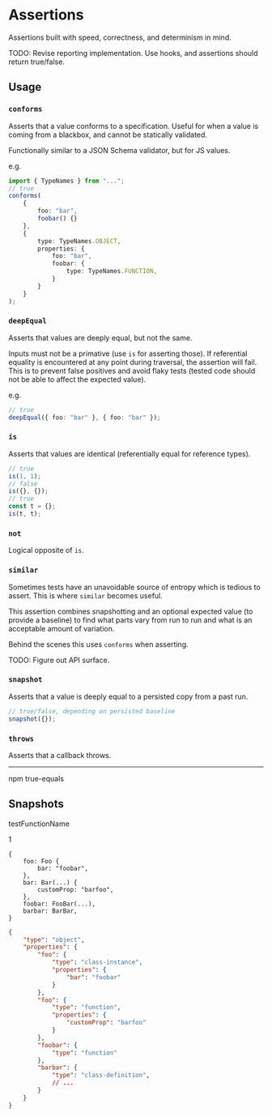 # Assertions

Assertions built with speed, correctness, and determinism in mind.

TODO: Revise reporting implementation. Use hooks, and assertions should return true/false.

## Usage

### `conforms`

Asserts that a value conforms to a specification. Useful for when a value is coming from a blackbox, and cannot be statically validated.

Functionally similar to a JSON Schema validator, but for JS values.

e.g.

```ts
import { TypeNames } from "...";
// true
conforms(
    {
        foo: "bar",
        foobar() {}
    },
    {
        type: TypeNames.OBJECT,
        properties: {
            foo: "bar",
            foobar: {
                type: TypeNames.FUNCTION,
            }
        }
    }
);
```

### `deepEqual`

Asserts that values are deeply equal, but not the same.

Inputs must not be a primative (use `is` for asserting those).
If referential equality is encountered at any point during traversal, the assertion will fail. This is to prevent false positives and avoid flaky tests (tested code should not be able to affect the expected value).

e.g.

```ts
// true
deepEqual({ foo: "bar" }, { foo: "bar" });
```

### `is`

Asserts that values are identical (referentially equal for reference types).

```ts
// true
is(1, 1);
// false
is({}, {});
// true
const t = {};
is(t, t);
```

### `not`

Logical opposite of `is`.

### `similar`

Sometimes tests have an unavoidable source of entropy which is tedious to assert. This is where `similar` becomes useful.

This assertion combines snapshotting and an optional expected value (to provide a baseline) to find what parts vary from run to run and what is an acceptable amount of variation.

Behind the scenes this uses `conforms` when asserting.

TODO: Figure out API surface.

### `snapshot`

Asserts that a value is deeply equal to a persisted copy from a past run.

```ts
// true/false, depending on persisted baseline
snapshot({});
```

### `throws`

Asserts that a callback throws.

---


npm true-equals


## Snapshots

testFunctionName

1

```
{
    foo: Foo {
        bar: "foobar",
    },
    bar: Bar(...) {
        customProp: "barfoo",
    },
    foobar: FooBar(...),
    barbar: BarBar,
}
```

```json
{
    "type": "object",
    "properties": {
        "foo": {
            "type": "class-instance",
            "properties": {
                "bar": "foobar"
            }
        },
        "foo": {
            "type": "function",
            "properties": {
                "customProp": "barfoo"
            }
        },
        "foobar": {
            "type": "function"
        },
        "barbar": {
            "type": "class-definition",
            // ...
        }
    }
}
```
